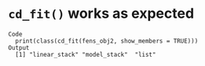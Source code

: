 # `cd_fit()` works as expected

    Code
      print(class(cd_fit(fens_obj2, show_members = TRUE)))
    Output
      [1] "linear_stack" "model_stack"  "list"        

